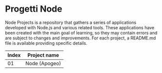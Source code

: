# Progetti Node

Node Projects is a repository that gathers a series of applications developed with Node.js and various related tools. These applications have been created with the main goal of learning, so they may contain errors and are subject to changes and improvements. For each project, a README.md file is available providing specific details. 

|  Index   |  Project name  |
|----------|----------------|
|    01    |  Node (Apogeo) |